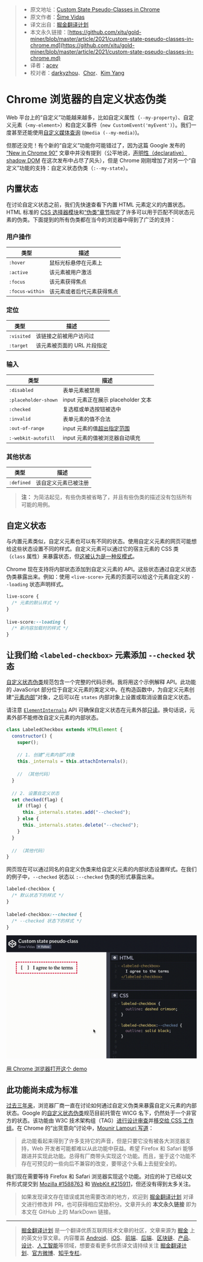 > * 原文地址：[Custom State Pseudo-Classes in Chrome](https://css-tricks.com/custom-state-pseudo-classes-in-chrome/)
> * 原文作者：[Šime Vidas](https://css-tricks.com/author/simevidas/)
> * 译文出自：[掘金翻译计划](https://github.com/xitu/gold-miner)
> * 本文永久链接：[https://github.com/xitu/gold-miner/blob/master/article/2021/custom-state-pseudo-classes-in-chrome.md](https://github.com/xitu/gold-miner/blob/master/article/2021/custom-state-pseudo-classes-in-chrome.md)
> * 译者：[acev](https://github.com/acev-online)
> * 校对者：[darkyzhou](https://github.com/darkyzhou)、[Chor](https://github.com/Chorer)、[Kim Yang](https://github.com/KimYangOfCat)

# Chrome 浏览器的自定义状态伪类

Web 平台上的“自定义”功能越来越多，比如自定义属性（`--my-property`）、自定义元素（`<my-element>`）和自定义事件（`new CustomEvent('myEvent')`）。我们一度甚至还能使用[自定义媒体查询](https://css-tricks.com/platform-news-defaulting-to-logical-css-fugu-apis-custom-media-queries-and-wordpress-vs-italics/#still-no-progress-on-css-custom-media-queries) (`@media (--my-media)`)。

但那还没完！有个新的“自定义”功能你可能错过了，因为这篇 Google 发布的 [“New in Chrome 90”](https://developer.chrome.com/blog/new-in-chrome-90/) 文章中并没有提到（公平地说，[声明性（declarative） shadow DOM](https://css-tricks.com/platform-news-using-focus-visible-bbcs-new-typeface-declarative-shadow-doms-a11y-and-placeholders/#declarative-shadow-dom-could-help-popularize-style-encapsulation) 在这次发布中占尽了风头），但是 Chrome 刚刚增加了对另一个“自定义”功能的支持：自定义状态伪类（`:--my-state`）。

## 内置状态

在讨论自定义状态之前，我们先快速查看下内置 HTML 元素定义的内置状态。HTML 标准的 [CSS 选择器模块](https://drafts.csswg.org/selectors/)和[“伪类”章节](https://html.spec.whatwg.org/multipage/semantics-other.html#pseudo-classes)指定了许多可以用于匹配不同状态元素的伪类。下面提到的所有伪类都在当今的浏览器中得到了广泛的支持：

### 用户操作

| 类型 | 描述 |
| --- | --- |
| `:hover` | 鼠标光标悬停在元素上 |
| `:active` | 该元素被用户激活 |
| `:focus` | 该元素获得焦点 |
| `:focus-within` | 该元素或者后代元素获得焦点 |

### 定位

| 类型 | 描述 |
| --- | --- |
| `:visited` | 该链接之前被用户访问过 |
| `:target` | 该元素被页面的 URL 片段指定 |

### 输入

| 类型 | 描述 |
| --- | --- |
| `:disabled` | 表单元素被禁用 |
| `:placeholder-shown` | input 元素正在展示 placeholder 文本 |
| `:checked` | 复选框或单选按钮被选中 |
| `:invalid` | 表单元素的值不合法 |
| `:out-of-range` | input 元素的值[超出指定范围](https://twitter.com/mgechev/status/1384726124522098688) |
| `:-webkit-autofill` | input 元素的值被浏览器自动填充  |

### 其他状态

| 类型 | 描述 |
| --- | --- |
| `:defined` | 该自定义元素已被注册 |

> **注：** 为简洁起见，有些伪类被省略了，并且有些伪类的描述没有包括所有可能的用例。

## 自定义状态

与内置元素类似，自定义元素也可以有不同的状态。使用自定义元素的网页可能想给这些状态设置不同的样式。自定义元素可以通过它的宿主元素的 CSS 类（`class` 属性）来暴露状态，但[这被认为是一种反模式](https://github.com/WICG/webcomponents/issues/738#issuecomment-367499244)。

Chrome 现在支持将内部状态添加到自定义元素的 API。这些状态通过自定义状态伪类暴露出来。例如：使用 `<live-score>` 元素的页面可以给这个元素自定义的 `--loading` 状态声明样式。

```css
live-score {
  /* 元素的默认样式 */
}

live-score:--loading {
  /* 新内容加载时的样式 */
}
```

## 让我们给 `<labeled-checkbox>` 元素添加 `--checked` 状态

[自定义状态伪类](https://wicg.github.io/custom-state-pseudo-class/)规范包含一个完整的代码示例。我将用这个示例解释 API。此功能的 JavaScript 部分位于自定义元素的类定义中。在构造函数中，为自定义元素创建“[元素内部](https://html.spec.whatwg.org/multipage/custom-elements.html#element-internals)”对象，之后可以在 `states` 内部对象上设置或取消设置自定义状态。

请注意 [`ElementInternals`](https://html.spec.whatwg.org/multipage/custom-elements.html#element-internals) API 可确保自定义状态在元素外部[只读](https://github.com/w3ctag/design-reviews/issues/428#issuecomment-566103510)。换句话说，元素外部不能修改自定义元素的内部状态。

```javascript
class LabeledCheckbox extends HTMLElement {
  constructor() {
    super();

    // 1. 创建“元素内部”对象
    this._internals = this.attachInternals();

    // （其他代码）
  }

  // 2. 设置自定义状态
  set checked(flag) {
    if (flag) {
      this._internals.states.add("--checked");
    } else {
      this._internals.states.delete("--checked");
    }
  }

  // （其他代码）
}
```

网页现在可以通过同名的自定义伪类来给自定义元素的内部状态设置样式。在我们的例子中，`--checked` 状态以 `:--checked` 伪类的形式暴露出来。

```css
labeled-checkbox {
  /* 默认状态下的样式 */
}

labeled-checkbox:--checked {
  /* --checked 状态下的样式 */
}
```

![](https://github.com/PassionPenguin/gold-miner-images/blob/master/custom-state-pseudo-classes-in-chrome-custom-state-pseudo-class.gif?raw=true)

[用 Chrome 浏览器打开这个 demo](https://codepen.io/simevidas/pen/ZELwEBy)

## 此功能尚未成为标准

[过去三年来](https://github.com/WICG/webcomponents/issues/738)，浏览器厂商一直在讨论如何通过自定义伪类来暴露自定义元素的内部状态。Google 的[自定义状态伪类](https://wicg.github.io/custom-state-pseudo-class/)规范目前托管在 WICG 名下，仍然处于一个非官方的状态。该功能由 W3C 技术架构组（TAG）[进行设计审查](https://github.com/w3ctag/design-reviews/issues/428)并[移交给 CSS 工作组](https://github.com/w3c/csswg-drafts/issues/4805)。在 Chrome 的“出货意向”讨论中，[Mounir Lamouri 写道](https://groups.google.com/a/chromium.org/g/blink-dev/c/dJibhmzE73o/m/VT-NceIhAAAJ)：

> 此功能看起来得到了许多支持它的声音，但是只要它没有被各大浏览器支持，Web 开发者可能都难以从此功能中获益。希望 Firefox 和 Safari 能够跟进并实现此功能。总得有厂商带头实现这个功能。而且，鉴于这个功能不存在可预见的一些向后不兼容的改变，要带这个头看上去挺安全的。

我们现在需要等待 Firefox 和 Safari 浏览器实现这个功能。对应的补丁已经以文件形式提交到 [Mozilla #1588763](https://bugzilla.mozilla.org/show_bug.cgi?id=1588763) 和 [WebKit #215911](https://bugs.webkit.org/show_bug.cgi?id=215911)，但还没有得到太多关注。

> 如果发现译文存在错误或其他需要改进的地方，欢迎到 [掘金翻译计划](https://github.com/xitu/gold-miner) 对译文进行修改并 PR，也可获得相应奖励积分。文章开头的 **本文永久链接** 即为本文在 GitHub 上的 MarkDown 链接。

---

> [掘金翻译计划](https://github.com/xitu/gold-miner) 是一个翻译优质互联网技术文章的社区，文章来源为 [掘金](https://juejin.im) 上的英文分享文章。内容覆盖 [Android](https://github.com/xitu/gold-miner#android)、[iOS](https://github.com/xitu/gold-miner#ios)、[前端](https://github.com/xitu/gold-miner#前端)、[后端](https://github.com/xitu/gold-miner#后端)、[区块链](https://github.com/xitu/gold-miner#区块链)、[产品](https://github.com/xitu/gold-miner#产品)、[设计](https://github.com/xitu/gold-miner#设计)、[人工智能](https://github.com/xitu/gold-miner#人工智能)等领域，想要查看更多优质译文请持续关注 [掘金翻译计划](https://github.com/xitu/gold-miner)、[官方微博](http://weibo.com/juejinfanyi)、[知乎专栏](https://zhuanlan.zhihu.com/juejinfanyi)。
